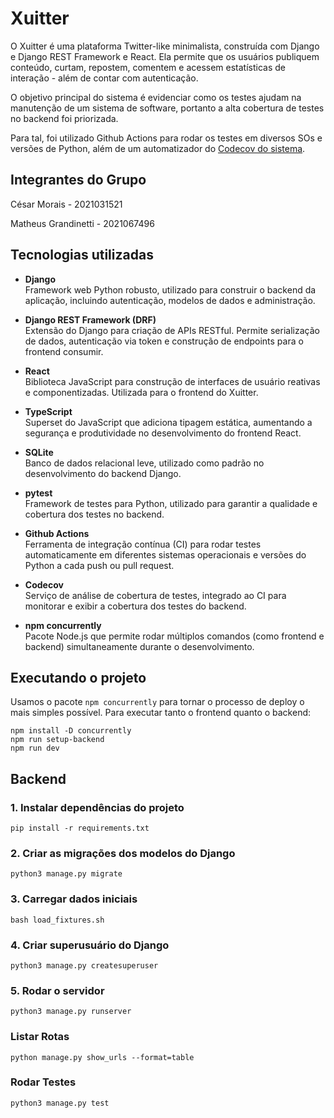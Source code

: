# Xuitter

O Xuitter é uma plataforma Twitter-like minimalista, construída com Django e Django REST Framework e React. Ela permite que os usuários publiquem conteúdo, curtam, repostem, comentem e acessem estatísticas de interação - além de contar com autenticação. 

O objetivo principal do sistema é evidenciar como os testes ajudam na manutenção de um sistema de
software, portanto a alta cobertura de testes no backend foi priorizada.

Para tal, foi utilizado Github Actions para rodar os testes em diversos SOs e versões de Python, além de um automatizador do [Codecov do sistema](https://app.codecov.io/gh/cesarpmorais/Xuitter).

## Integrantes do Grupo
César Morais - 2021031521

Matheus Grandinetti - 2021067496

## Tecnologias utilizadas

- **Django**  
  Framework web Python robusto, utilizado para construir o backend da aplicação, incluindo autenticação, modelos de dados e administração.

- **Django REST Framework (DRF)**  
  Extensão do Django para criação de APIs RESTful. Permite serialização de dados, autenticação via token e construção de endpoints para o frontend consumir.

- **React**  
  Biblioteca JavaScript para construção de interfaces de usuário reativas e componentizadas. Utilizada para o frontend do Xuitter.

- **TypeScript**  
  Superset do JavaScript que adiciona tipagem estática, aumentando a segurança e produtividade no desenvolvimento do frontend React.

- **SQLite**  
  Banco de dados relacional leve, utilizado como padrão no desenvolvimento do backend Django.

- **pytest**  
  Framework de testes para Python, utilizado para garantir a qualidade e cobertura dos testes no backend.

- **Github Actions**  
  Ferramenta de integração contínua (CI) para rodar testes automaticamente em diferentes sistemas operacionais e versões do Python a cada push ou pull request.

- **Codecov**  
  Serviço de análise de cobertura de testes, integrado ao CI para monitorar e exibir a cobertura dos testes do backend.

- **npm concurrently**  
  Pacote Node.js que permite rodar múltiplos comandos (como frontend e backend) simultaneamente durante o desenvolvimento.

## Executando o projeto
Usamos o pacote `npm concurrently` para tornar o processo de deploy o mais simples possível. Para executar tanto o frontend quanto o backend:
```
npm install -D concurrently
npm run setup-backend
npm run dev
```

## Backend
### 1. Instalar dependências do projeto
`pip install -r requirements.txt`

### 2. Criar as migrações dos modelos do Django
`python3 manage.py migrate`

### 3. Carregar dados iniciais
`bash load_fixtures.sh`

### 4. Criar superusuário do Django
`python3 manage.py createsuperuser`

### 5. Rodar o servidor
`python3 manage.py runserver`

### Listar Rotas
`python manage.py show_urls --format=table`

### Rodar Testes
`python3 manage.py test`